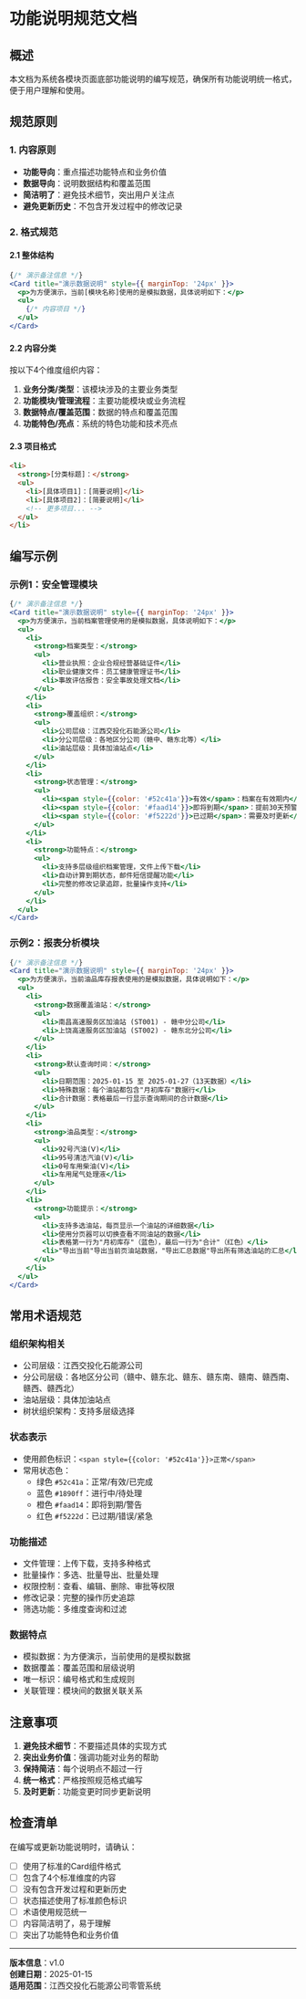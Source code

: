 # 功能说明规范文档

## 概述

本文档为系统各模块页面底部功能说明的编写规范，确保所有功能说明统一格式，便于用户理解和使用。

## 规范原则

### 1. 内容原则
- **功能导向**：重点描述功能特点和业务价值
- **数据导向**：说明数据结构和覆盖范围
- **简洁明了**：避免技术细节，突出用户关注点
- **避免更新历史**：不包含开发过程中的修改记录

### 2. 格式规范

#### 2.1 整体结构
```jsx
{/* 演示备注信息 */}
<Card title="演示数据说明" style={{ marginTop: '24px' }}>
  <p>为方便演示，当前[模块名称]使用的是模拟数据，具体说明如下：</p>
  <ul>
    {/* 内容项目 */}
  </ul>
</Card>
```

#### 2.2 内容分类
按以下4个维度组织内容：

1. **业务分类/类型**：该模块涉及的主要业务类型
2. **功能模块/管理流程**：主要功能模块或业务流程
3. **数据特点/覆盖范围**：数据的特点和覆盖范围
4. **功能特色/亮点**：系统的特色功能和技术亮点

#### 2.3 项目格式
```html
<li>
  <strong>[分类标题]：</strong>
  <ul>
    <li>[具体项目1]：[简要说明]</li>
    <li>[具体项目2]：[简要说明]</li>
    <!-- 更多项目... -->
  </ul>
</li>
```

## 编写示例

### 示例1：安全管理模块
```jsx
{/* 演示备注信息 */}
<Card title="演示数据说明" style={{ marginTop: '24px' }}>
  <p>为方便演示，当前档案管理使用的是模拟数据，具体说明如下：</p>
  <ul>
    <li>
      <strong>档案类型：</strong>
      <ul>
        <li>营业执照：企业合规经营基础证件</li>
        <li>职业健康文件：员工健康管理证书</li>
        <li>事故评估报告：安全事故处理文档</li>
      </ul>
    </li>
    <li>
      <strong>覆盖组织：</strong>
      <ul>
        <li>公司层级：江西交投化石能源公司</li>
        <li>分公司层级：各地区分公司（赣中、赣东北等）</li>
        <li>油站层级：具体加油站点</li>
      </ul>
    </li>
    <li>
      <strong>状态管理：</strong>
      <ul>
        <li><span style={{color: '#52c41a'}}>有效</span>：档案在有效期内</li>
        <li><span style={{color: '#faad14'}}>即将到期</span>：提前30天预警</li>
        <li><span style={{color: '#f5222d'}}>已过期</span>：需要及时更新</li>
      </ul>
    </li>
    <li>
      <strong>功能特点：</strong>
      <ul>
        <li>支持多层级组织档案管理，文件上传下载</li>
        <li>自动计算到期状态，邮件短信提醒功能</li>
        <li>完整的修改记录追踪，批量操作支持</li>
      </ul>
    </li>
  </ul>
</Card>
```

### 示例2：报表分析模块
```jsx
{/* 演示备注信息 */}
<Card title="演示数据说明" style={{ marginTop: '24px' }}>
  <p>为方便演示，当前油品库存报表使用的是模拟数据，具体说明如下：</p>
  <ul>
    <li>
      <strong>数据覆盖油站：</strong>
      <ul>
        <li>南昌高速服务区加油站 (ST001) - 赣中分公司</li>
        <li>上饶高速服务区加油站 (ST002) - 赣东北分公司</li>
      </ul>
    </li>
    <li>
      <strong>默认查询时间：</strong>
      <ul>
        <li>日期范围：2025-01-15 至 2025-01-27（13天数据）</li>
        <li>特殊数据：每个油站都包含"月初库存"数据行</li>
        <li>合计数据：表格最后一行显示查询期间的合计数据</li>
      </ul>
    </li>
    <li>
      <strong>油品类型：</strong>
      <ul>
        <li>92号汽油(Ⅴ)</li>
        <li>95号清洁汽油(Ⅴ)</li>
        <li>0号车用柴油(Ⅴ)</li>
        <li>车用尾气处理液</li>
      </ul>
    </li>
    <li>
      <strong>功能提示：</strong>
      <ul>
        <li>支持多选油站，每页显示一个油站的详细数据</li>
        <li>使用分页器可以切换查看不同油站的数据</li>
        <li>表格第一行为"月初库存"（蓝色），最后一行为"合计"（红色）</li>
        <li>"导出当前"导出当前页油站数据，"导出汇总数据"导出所有筛选油站的汇总</li>
      </ul>
    </li>
  </ul>
</Card>
```

## 常用术语规范

### 组织架构相关
- 公司层级：江西交投化石能源公司
- 分公司层级：各地区分公司（赣中、赣东北、赣东、赣东南、赣南、赣西南、赣西、赣西北）
- 油站层级：具体加油站点
- 树状组织架构：支持多层级选择

### 状态表示
- 使用颜色标识：`<span style={{color: '#52c41a'}}>正常</span>`
- 常用状态色：
  - 绿色 `#52c41a`：正常/有效/已完成
  - 蓝色 `#1890ff`：进行中/待处理
  - 橙色 `#faad14`：即将到期/警告
  - 红色 `#f5222d`：已过期/错误/紧急

### 功能描述
- 文件管理：上传下载，支持多种格式
- 批量操作：多选、批量导出、批量处理
- 权限控制：查看、编辑、删除、审批等权限
- 修改记录：完整的操作历史追踪
- 筛选功能：多维度查询和过滤

### 数据特点
- 模拟数据：为方便演示，当前使用的是模拟数据
- 数据覆盖：覆盖范围和层级说明
- 唯一标识：编号格式和生成规则
- 关联管理：模块间的数据关联关系

## 注意事项

1. **避免技术细节**：不要描述具体的实现方式
2. **突出业务价值**：强调功能对业务的帮助
3. **保持简洁**：每个说明点不超过一行
4. **统一格式**：严格按照规范格式编写
5. **及时更新**：功能变更时同步更新说明

## 检查清单

在编写或更新功能说明时，请确认：

- [ ] 使用了标准的Card组件格式
- [ ] 包含了4个标准维度的内容
- [ ] 没有包含开发过程和更新历史
- [ ] 状态描述使用了标准颜色标识
- [ ] 术语使用规范统一
- [ ] 内容简洁明了，易于理解
- [ ] 突出了功能特色和业务价值

---

**版本信息**：v1.0  
**创建日期**：2025-01-15  
**适用范围**：江西交投化石能源公司零管系统